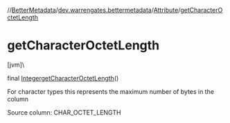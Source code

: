 //[BetterMetadata](../../../index.md)/[dev.warrengates.bettermetadata](../index.md)/[Attribute](index.md)/[getCharacterOctetLength](get-character-octet-length.md)

# getCharacterOctetLength

[jvm]\

final [Integer](https://docs.oracle.com/javase/8/docs/api/java/lang/Integer.html)[getCharacterOctetLength](get-character-octet-length.md)()

For character types this represents the maximum number of bytes in the column

Source column: CHAR_OCTET_LENGTH
